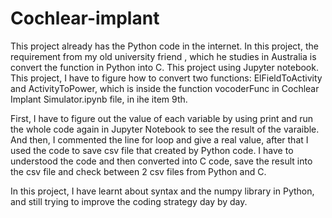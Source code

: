 # Cochlear-implant
This project already has the Python code in the internet. In this project, the requirement from my old university friend , which he studies in Australia is convert the function in Python into C. This project using Jupyter notebook. This project, I have to figure how to convert two functions: ElFieldToActivity and ActivityToPower, which is inside the function vocoderFunc in Cochlear Implant Simulator.ipynb file, in ihe item 9th.

First, I have to figure out the value of each variable by using print and run the whole code again in Jupyter Notebook to see the result of the varaible. And then, I commented the line for loop and give a real value, after that I used the code to save csv file that created by Python code. I have to understood the code and then converted into C code, save the result into the csv file and check between 2 csv files from Python and C.

In this project, I have learnt about syntax and the numpy library in Python, and still trying to improve the coding strategy day by day.
